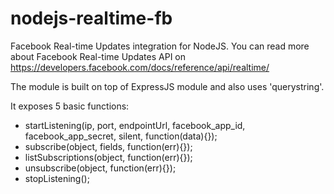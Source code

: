 nodejs-realtime-fb
==================

Facebook Real-time Updates integration for NodeJS.
You can read more about Facebook Real-time Updates API on https://developers.facebook.com/docs/reference/api/realtime/

The module is built on top of ExpressJS module and also uses 'querystring'.

It exposes 5 basic functions:
- startListening(ip, port, endpointUrl, facebook_app_id, facebook_app_secret, silent, function(data){});
- subscribe(object, fields, function(err){});
- listSubscriptions(object, function(err){});
- unsubscribe(object, function(err){});
- stopListening();
